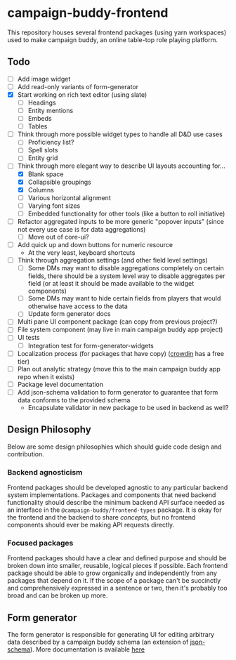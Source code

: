 # campaign-buddy-frontend

This repository houses several frontend packages (using yarn workspaces) used to make campaign buddy, an online table-top role playing platform.

## Todo

- [ ] Add image widget
- [ ] Add read-only variants of form-generator
- [X] Start working on rich text editor (using slate)
	- [ ] Headings
	- [ ] Entity mentions
	- [ ] Embeds
	- [ ] Tables
- [ ] Think through more possible widget types to handle all D&D use cases
	- [ ] Proficiency list?
	- [ ] Spell slots
	- [ ] Entity grid
- [ ] Think through more elegant way to describe UI layouts accounting for...
	- [X] Blank space
	- [X] Collapsible groupings
	- [X] Columns
	- [ ] Various horizontal alignment
	- [ ] Varying font sizes
	- [ ] Embedded functionality for other tools (like a button to roll initiative)
- [ ] Refactor aggregated inputs to be more generic "popover inputs" (since not every use case is for data aggregations)
	- [ ] Move out of core-ui?
- [ ] Add quick up and down buttons for numeric resource
	- At the very least, keyboard shortcuts
- [ ] Think through aggregation settings (and other field level settings)
	- [ ] Some DMs may want to disable aggregations completely on certain fields, there should be a system level way to disable aggregates per field (or at least it should be made available to the widget components)
	- [ ] Some DMs may want to hide certain fields from players that would otherwise have access to the data
	- [ ] Update form generator docs
- [ ] Multi pane UI component package (can copy from previous project?)
- [ ] File system component (may live in main campaign buddy app project)
- [ ] UI tests
	- [ ] Integration test for form-generator-widgets
- [ ] Localization process (for packages that have copy) ([crowdin](https://crowdin.com/pricing#annual) has a free tier)
- [ ] Plan out analytic strategy (move this to the main campaign buddy app repo when it exists)
- [ ] Package level documentation
- [ ] Add json-schema validation to form generator to guarantee that form data conforms to the provided schema
	- Encapsulate validator in new package to be used in backend as well?

## Design Philosophy

Below are some design philosophies which should guide code design and contribution.

### Backend agnosticism

Frontend packages should be developed agnostic to any particular backend system implementations. Packages and components that need backend functionality should describe the minimum backend API surface needed as an interface in the `@campaign-buddy/frontend-types` package. It is okay for the frontend and the backend to share *concepts*, but no frontend components should ever be making API requests directly.

### Focused packages

Frontend packages should have a clear and defined purpose and should be broken down into smaller, reusable, logical pieces if possible. Each frontend package should be able to grow organically and independently from any packages that depend on it. If the scope of a package can't be succinctly and comprehensively expressed in a sentence or two, then it's probably too broad and can be broken up more.

## Form generator

The form generator is responsible for generating UI for editing arbitrary data described by a campaign buddy schema (an extension of [json-schema](https://json-schema.org/)). More documentation is available [here](./packages/form-generator/)
